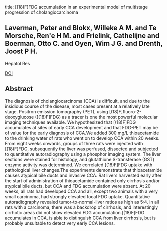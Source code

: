 title: [(18)F]FDG accumulation in an experimental model of multistage progression of cholangiocarcinoma

## Laverman, Peter and Blokx, Willeke A M. and Te Morsche, Ren'e H M. and Frielink, Cathelijne and Boerman, Otto C. and Oyen, Wim J G. and Drenth, Joost P H.
Hepatol Res

<a href="https://doi.org/10.1111/j.1872-034X.2007.00016.x">DOI</a>

## Abstract
The diagnosis of cholangiocarcinoma (CCA) is difficult, and due to the insidious course of the disease, most cases present at a relatively late stage. Positron emission tomography (PET), using [(18)F]fluoro-2-deoxyglucose ([(18)F]FDG) as a tracer is one the most powerful molecular imaging techniques available. We hypothesized that [(18)F]FDG accumulates at sites of early CCA development and that FDG-PET may be of value for the early diagnosis of CCA.We added 300 mg/L thioacetamide to the drinking water of rats who went on to develop CCA within 20 weeks. From eight weeks onwards, groups of three rats were injected with [(18)F]FDG, subsequently the liver was perfused, dissected and subjected to quantitative autoradiography using a phosphor imaging system. The liver sections were stained for histology, and glutathione S-transferase (GST) enzyme activity was determined. We correlated [(18)F]FDG uptake with pathological liver changes.The experiments demonstrate that thioacetamide causes atypical bile ducts and invasive CCA. Rat livers harvested early after the start of administration of thioacetamide contained only cirrhosis and/or atypical bile ducts, but CCA and FDG accumulation were absent. At 20 weeks, all rats had developed CCA and all, except two animals with a very small carcinoma, had strongly elevated focal FDG uptake. Quantitative autoradiography revealed tumor-to-normal-liver ratios as high as 5:4. In all rats with a carcinoma, there was a backdrop of cirrhosis, and interestingly cirrhotic areas did not show elevated FDG accumulation.[(18)F]FDG accumulates in CCA, is able to distinguish CCA from liver cirrhosis, but is probably unsuitable to detect very early CCA lesions.

